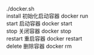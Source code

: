 ./docker.sh  
install 初始化启动容器  docker run  
start 启动容器  docker start  
stop 关闭容器  docker stop  
restart 重启容器  docker restart  
delete 删除容器  docker rm  

